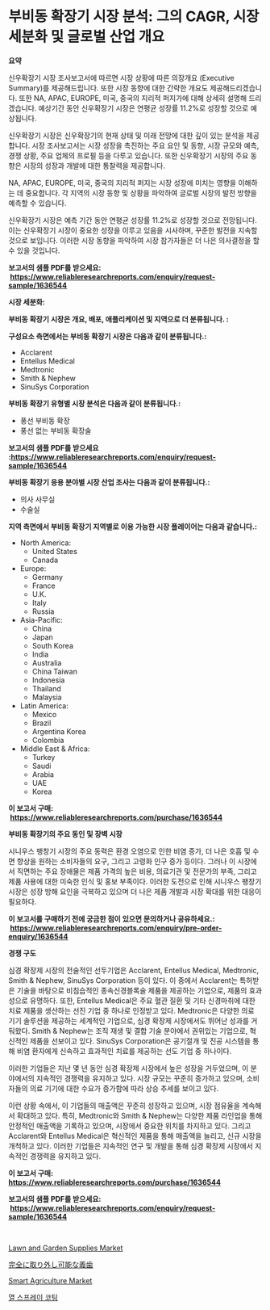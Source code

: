 <p><h1>부비동 확장기 시장 분석: 그의 CAGR, 시장 세분화 및 글로벌 산업 개요</h1></p><p><strong>요약</strong></p>
<p><p>신우확장기 시장 조사보고서에 따르면 시장 상황에 따른 의장개요 (Executive Summary)를 제공해드립니다. 또한 시장 동향에 대한 간략한 개요도 제공해드리겠습니다. 또한 NA, APAC, EUROPE, 미국, 중국의 지리적 퍼지가에 대해 상세히 설명해 드리겠습니다. 예상기간 동안 신우확장기 시장은 연평균 성장률 11.2%로 성장할 것으로 예상됩니다.</p><p>신우확장기 시장은 신우확장기의 현재 상태 및 미래 전망에 대한 깊이 있는 분석을 제공합니다. 시장 조사보고서는 시장 성장을 촉진하는 주요 요인 및 동향, 시장 규모와 예측, 경쟁 상황, 주요 업체의 프로필 등을 다루고 있습니다. 또한 신우확장기 시장의 주요 동향은 시장의 성장과 개발에 대한 통찰력을 제공합니다.</p><p>NA, APAC, EUROPE, 미국, 중국의 지리적 퍼지는 시장 성장에 미치는 영향을 이해하는 데 중요합니다. 각 지역의 시장 동향 및 상황을 파악하여 글로벌 시장의 발전 방향을 예측할 수 있습니다.</p><p>신우확장기 시장은 예측 기간 동안 연평균 성장률 11.2%로 성장할 것으로 전망됩니다. 이는 신우확장기 시장이 중요한 성장을 이루고 있음을 시사하며, 꾸준한 발전을 지속할 것으로 보입니다. 이러한 시장 동향을 파악하여 시장 참가자들은 더 나은 의사결정을 할 수 있을 것입니다.</p></p>
<p><strong>보고서의 샘플 PDF를 받으세요: &nbsp;<a href="https://www.reliableresearchreports.com/enquiry/request-sample/1636544">https://www.reliableresearchreports.com/enquiry/request-sample/1636544</a></strong></p>
<p><strong>시장 세분화:</strong></p>
<p><strong> 부비동 확장기 시장은 개요, 배포, 애플리케이션 및 지역으로 더 분류됩니다. :</strong></p>
<p><strong>구성요소 측면에서는 부비동 확장기 시장은 다음과 같이 분류됩니다.:</strong></p>
<p><ul><li>Acclarent</li><li>Entellus Medical</li><li>Medtronic</li><li>Smith & Nephew</li><li>SinuSys Corporation</li></ul></p>
<p><strong> 부비동 확장기 유형별 시장 분석은 다음과 같이 분류됩니다.:</strong></p>
<p><ul><li>풍선 부비동 확장</li><li>풍선 없는 부비동 확장술</li></ul></p>
<p><strong>보고서의 샘플 PDF를 받으세요 :<a href="https://www.reliableresearchreports.com/enquiry/request-sample/1636544">https://www.reliableresearchreports.com/enquiry/request-sample/1636544</a></strong></p>
<p><strong> 부비동 확장기 응용 분야별 시장 산업 조사는 다음과 같이 분류됩니다.:</strong></p>
<p><ul><li>의사 사무실</li><li>수술실</li></ul></p>
<p><strong>지역 측면에서 부비동 확장기 지역별로 이용 가능한 시장 플레이어는 다음과 같습니다.:</strong></p>
<p><ul>
    <li>
        North America:
        <ul>
            <li>United States</li>
            <li>Canada</li>
        </ul>
    </li>
    <li>
        Europe:
        <ul>
            <li>Germany</li>
            <li>France</li>
            <li>U.K.</li>
            <li>Italy</li>
            <li>Russia</li>
        </ul>
    </li>
    <li>
        Asia-Pacific:
        <ul>
            <li>China</li>
            <li>Japan</li>
            <li>South Korea</li>
            <li>India</li>
            <li>Australia</li>
            <li>China Taiwan</li>
            <li>Indonesia</li>
            <li>Thailand</li>
            <li>Malaysia</li>
        </ul>
    </li>
    <li>
        Latin America:
        <ul>
            <li>Mexico</li>
            <li>Brazil</li>
            <li>Argentina Korea</li>
            <li>Colombia</li>
        </ul>
    </li>
    <li>
        Middle East & Africa:
        <ul>
            <li>Turkey</li>
            <li>Saudi</li>
            <li>Arabia</li>
            <li>UAE</li>
            <li>Korea</li>
        </ul>
    </li>
    </ul></p>
<p><strong>이 보고서 구매: &nbsp;<a href="https://www.reliableresearchreports.com/purchase/1636544">https://www.reliableresearchreports.com/purchase/1636544</a></strong></p>
<p><strong>부비동 확장기의 주요 동인 및 장벽 시장</strong></p>
<p><p>시니우스 팽창기 시장의 주요 동력은 환경 오염으로 인한 비염 증가, 더 나은 호흡 및 수면 향상을 원하는 소비자들의 요구, 그리고 고령화 인구 증가 등이다. 그러나 이 시장에서 직면하는 주요 장애물은 제품 가격의 높은 비용, 의료기관 및 전문가의 부족, 그리고 제품 사용에 대한 미숙한 인식 및 홍보 부족이다. 이러한 도전으로 인해 시니우스 팽창기 시장은 성장 방해 요인을 극복하고 있으며 더 나은 제품 개발과 시장 확대를 위한 대응이 필요하다.</p></p>
<p><strong>이 보고서를 구매하기 전에 궁금한 점이 있으면 문의하거나 공유하세요.: &nbsp;<a href="https://www.reliableresearchreports.com/enquiry/pre-order-enquiry/1636544">https://www.reliableresearchreports.com/enquiry/pre-order-enquiry/1636544</a></strong></p>
<p><strong>경쟁 구도</strong></p>
<p><p>심경 확장제 시장의 전술적인 선두기업은 Acclarent, Entellus Medical, Medtronic, Smith & Nephew, SinuSys Corporation 등이 있다. 이 중에서 Acclarent는 특허받은 기술을 바탕으로 비침습적인 종속신경블록술 제품을 제공하는 기업으로, 제품의 효과성으로 유명하다. 또한, Entellus Medical은 주요 혈관 질환 및 기타 신경마취에 대한 치료 제품을 생산하는 선진 기업 중 하나로 인정받고 있다. Medtronic은 다양한 의료 기기 솔루션을 제공하는 세계적인 기업으로, 심경 확장제 시장에서도 뛰어난 성과를 거둬왔다. Smith & Nephew는 조직 재생 및 결합 기술 분야에서 권위있는 기업으로, 혁신적인 제품을 선보이고 있다. SinuSys Corporation은 공기절개 및 진공 시스템을 통해 비염 환자에게 신속하고 효과적인 치료를 제공하는 선도 기업 중 하나이다.</p><p>이러한 기업들은 지난 몇 년 동안 심경 확장제 시장에서 높은 성장을 거두었으며, 이 분야에서의 지속적인 경쟁력을 유지하고 있다. 시장 규모는 꾸준히 증가하고 있으며, 소비자들의 의료 기기에 대한 수요가 증가함에 따라 상승 추세를 보이고 있다.</p><p>이런 상황 속에서, 이 기업들의 매출액은 꾸준히 성장하고 있으며, 시장 점유율을 계속해서 확대하고 있다. 특히, Medtronic와 Smith & Nephew는 다양한 제품 라인업을 통해 안정적인 매출액을 기록하고 있으며, 시장에서 중요한 위치를 차지하고 있다. 그리고 Acclarent와 Entellus Medical은 혁신적인 제품을 통해 매출액을 늘리고, 신규 시장을 개척하고 있다. 이러한 기업들은 지속적인 연구 및 개발을 통해 심경 확장제 시장에서 지속적인 경쟁력을 유지하고 있다.</p></p>
<p><strong>이 보고서 구매: &nbsp; <a href="https://www.reliableresearchreports.com/purchase/1636544">https://www.reliableresearchreports.com/purchase/1636544</a></strong></p>
<p><strong>보고서의 샘플 PDF를 받으세요: &nbsp;<a href="https://www.reliableresearchreports.com/enquiry/request-sample/1636544">https://www.reliableresearchreports.com/enquiry/request-sample/1636544</a></strong><strong></strong></p>
<p>&nbsp;</p>
<p><p><a href="https://issuu.com/reportprime-2/docs/lawn-and-garden-supplies-market-size-2030.pptx">Lawn and Garden Supplies Market</a></p><p><a href="https://medium.com/@raap8632/%E5%AE%8C%E5%85%A8%E5%8F%96%E3%82%8A%E5%A4%96%E3%81%97%E5%8F%AF%E8%83%BD%E3%81%AA%E5%85%A5%E3%82%8C%E6%AD%AF%E5%B8%82%E5%A0%B4%E3%81%AE%E3%83%88%E3%83%AC%E3%83%B3%E3%83%89%E3%81%A8%E5%B8%82%E5%A0%B4%E5%88%86%E6%9E%90%E3%81%AF-2024%E5%B9%B4%E3%81%8B%E3%82%892031%E5%B9%B4%E3%81%BE%E3%81%A7%E3%81%AE%E6%9C%9F%E9%96%93%E3%81%AB%E4%BA%88%E6%B8%AC%E3%81%95%E3%82%8C%E3%81%A6%E3%81%84%E3%81%BE%E3%81%99-8c6cbfe4f9ee">完全に取り外し可能な義歯</a></p><p><a href="https://issuu.com/reportprime-2/docs/smart-agriculture-market-size-2030.pptx">Smart Agriculture Market</a></p><p><a href="https://github.com/Hubertstyenger6685/Market-Research-Report-List-1/blob/main/50771487794.md">열 스프레이 코팅</a></p></p>